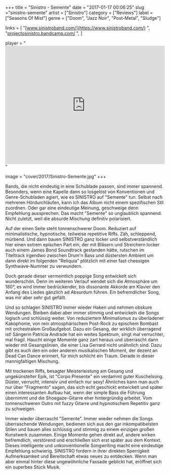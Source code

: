 +++
title = "Sinistro - Semente"
date = "2017-01-17 00:06:25"
slug ="sinistro-semente"
artist = ["Sinistro"]
category = ["Reviews"]
label = ["Seasons Of Mist"]
genre = ["Doom", "Jazz Noir", "Post-Metal", "Sludge"]

links = [
    "[www.sinistroband.com/](https://www.sinistroband.com/)  ",
    "[projectosinistro.bandcamp.com/](https://projectosinistro.bandcamp.com/)  ",
]

player = "<iframe style='border: 0; width: 100%; height: 373px;' src='https://bandcamp.com/EmbeddedPlayer/album=2650049396/size=large/bgcol=333333/linkcol=ffffff/artwork=none/transparent=true/' ></iframe>"

image = "cover/2017/Sinistro-Semente.jpg"
+++

Bands, die nicht eindeutig in eine Schublade passen, sind immer spannend. Besonders, wenn eine Kapelle dann so losgelöst von Konventionen und Genre-Schubladen agiert, wie es SINISTRO auf "Semente" tun. Selbst nach mehreren Hördurchläufen, kann ich das Album nicht einem spezifischen Stil zuordnen. Oder gar eine eindeutige Meinung, geschweige denn Empfehlung aussprechen. Das macht "Semente" so unglaublich spannend. Nicht zuletzt, weil die absurde Mischung definitiv polarisiert.

Auf der einen Seite steht tonnenschwerer Doom. Reduziert auf minimalistische, hypnotische, teilweise repetitive Riffs. Zäh, schleppend, mürbend. Und dann bauen SINISTRO ganz locker und selbstverständlich hier einen extrem epischen Part ein, der mit Bläsern und Streichern locker auch einem James Bond Soundtrack gestanden hätte, rutschen im Titeltrack irgendwo zwischen Drum'n Bass und düstersten Ambient um dann direkt im folgenden "Reliquia" plötzlich mit einer fast cheesigen Synthwave-Nummer zu verwundern.

Doch gerade dieser vermeintlich poppige Song entwickelt sich wunderschön. Denn im weiteren Verlauf wendet sich die Atmosphäre um 180°, es wird immer bedrückender, bis dissonante Akkorde am Klavier den Anfang des Liedes gänzlich ad Absurdum führen. Ein befremdlicher Song, was mir aber sehr gut gefällt.

Und so schlagen SINISTRO immer wieder Haken und nehmen obskure Wendungen. Bleiben dabei aber immer stimmig und entwickeln die Songs logisch und schlüssig weiter. Von reduziertem Minimalismus zu überladener Kakophonie, von rein atmosphärischem Post-Rock zu epischem Bombast mit orchestralem Großaufgebot. Dazu ein Gesang, der wirklich überragend ist! Sängerin Patrícia Andrade hat ein weites Spektrum, singt mal verruchter, mal fragil. Haucht einige Momente ganz zart heraus und überrascht dann wieder mit Gesangslinien, die einer Lisa Gerrard nicht unähnlich sind. Dazu gibt es auch den ein oder anderen musikalischen Moment, der dezent an Dead Can Dance erinnert, für mich schlicht ein Traum. Gerade in dieser mannigfaltigen Mischung.

Mit trockenen Riffs, besagter Meisterleistung am Gesang und ungekünstelter Epik, ist "Corpo Presente" ein verdammt guter Kuschelsong. Düster, verrucht, intensiv und einfach nur sexy! Ähnliches kann man auch nur über "Fragmento" sagen, das sich echt geschickt entwickelt und später einen interessanten Aufbau hat, wenn der simple Bass die Führung übernimmt und die Shoegaze-Gitarre eher hintergründig arbeitet. Vom tonnenschweren Outro mit fuzzy Gitarre und hypnotischem Repetitiv ganz zu schweigen.

Immer wieder überrascht "Semente". Immer wieder nehmen die Songs überraschende Wendungen, bedienen sich aus den gar inkompatibelsten Stilen und bauen alles schlüssig und stimmig zu einem einzigen großen Kunstwerk zusammen. Einige Momente gehen direkt auf, andere wirken befremdlich, verstörend und erschließen sich erst später aus dem Kontext. Dieses intelligente und unkonventionelle Songwriting macht eine eindeutige Empfehlung schwierig. SINISTRO fordern in ihrer direkten Sperrigkeit Aufmerksamkeit und Bereitschaft etwas neues zu entdecken. Wenn man aber einmal hinter diese ungewöhnliche Fassade geblickt hat, eröffnet sich ein superbes Stück Musik.
